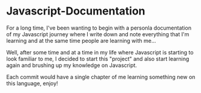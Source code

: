 # Javascript-Documentation

For a long time, I've been wanting to begin with a personla documentation of my Javascript journey where I write down and note 
everything that I'm learning and at the same time people are learning with me...

Well, after some time and at a time in my life where Javascript is starting to look familiar to me, I decided to start this "project" and also start
learning again and brushing up my knowledge on Javascript.

Each commit would have a single chapter of me learning something new on this language, enjoy!
